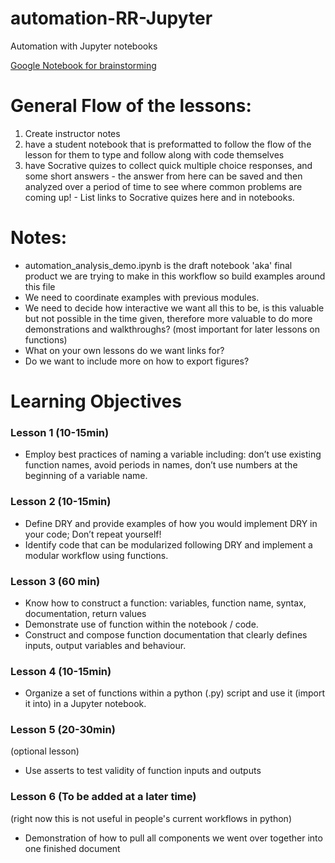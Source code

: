 # automation-RR-Jupyter
Automation with Jupyter notebooks

[Google Notebook for brainstorming](https://docs.google.com/document/d/1umz_cpC5APu2GPXDPtczWMFlYNdDaht3CBgWNbm_XsI/edit#)


# General Flow of the lessons:
1. Create instructor notes
2. have a student notebook that is preformatted to follow the flow of the lesson for them to type and follow along with code themselves
3. have Socrative quizes to collect quick multiple choice responses, and some short answers - the answer from here can be saved and then analyzed over a period of time to see where common problems are coming up! - List links to Socrative quizes here and in notebooks.

# Notes: 
- automation_analysis_demo.ipynb is the draft notebook 'aka' final product we are trying to make in this workflow so build examples around this file
- We need to coordinate examples with previous modules. 
- We need to decide how interactive we want all this to be, is this valuable but not possible in the time given, therefore more valuable to do more demonstrations and walkthroughs? (most important for later lessons on functions) 
- What on your own lessons do we want links for?
- Do we want to include more on how to export figures? 

# Learning Objectives
### Lesson 1 (10-15min)
- Employ best practices of naming a variable including: don’t use existing function names, avoid periods in names, don’t use numbers at the beginning of a variable name.

### Lesson 2 (10-15min)
- Define DRY and provide examples of how you would implement DRY in your code; Don’t repeat yourself!
- Identify code that can be modularized following DRY and implement a modular workflow using functions.

### Lesson 3 (60 min)
- Know how to construct a function: variables, function name, syntax, documentation, return values
- Demonstrate use of function within the notebook / code. 
- Construct and compose function documentation that clearly defines inputs, output variables and behaviour.

### Lesson 4 (10-15min)
- Organize a set of functions within a python (.py) script and use it (import it into) in a Jupyter notebook.

### Lesson 5 (20-30min)
(optional lesson)
- Use asserts to test validity of function inputs and outputs

### Lesson 6 (To be added at a later time)
(right now this is not useful in people's current workflows in python)
- Demonstration of how to pull all components we went over together into one finished document
